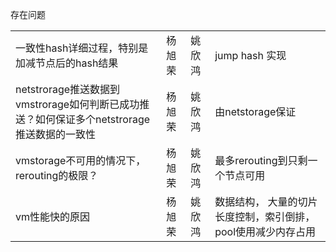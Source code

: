存在问题

|                                                              |        |        |                                                              |
| ------------------------------------------------------------ | ------ | ------ | ------------------------------------------------------------ |
| 一致性hash详细过程，特别是加减节点后的hash结果               | 杨旭荣 | 姚欣鸿 | jump hash 实现                                               |
| netstrorage推送数据到vmstrorage如何判断已成功推送？如何保证多个netstrorage推送数据的一致性 | 杨旭荣 | 姚欣鸿 | 由netstorage保证                                             |
| vmstorage不可用的情况下，rerouting的极限？                   | 杨旭荣 | 姚欣鸿 | 最多rerouting到只剩一个节点可用                              |
| vm性能快的原因                                               | 杨旭荣 | 姚欣鸿 | 数据结构， 大量的切片长度控制，索引倒排，pool使用减少内存占用 |
